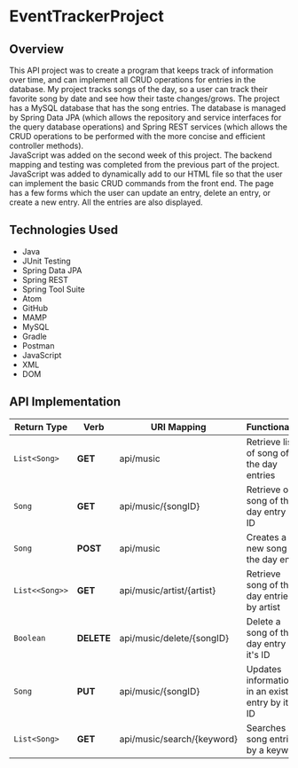 # EventTrackerProject

## Overview

This API project was to create a program that keeps track of information over time, and can implement all CRUD operations for entries in the database. My project tracks songs of the day, so a user can track their favorite song by date and see how their taste changes/grows. The project has a MySQL database that has the song entries. The database is managed by Spring Data JPA (which allows the repository and service interfaces for the query database operations) and Spring REST services (which allows the CRUD operations to be performed with the more concise and efficient controller methods). 
<br>
JavaScript was added on the second week of this project. The backend mapping and testing was completed from the previous part of the project. JavaScript was added to dynamically add to our HTML file so that the user can implement the basic CRUD commands from the front end. The page has a few forms which the user can update an entry, delete an entry, or create a new entry. All the entries are also displayed.



## Technologies Used
* Java
* JUnit Testing
* Spring Data JPA
* Spring REST
* Spring Tool Suite
* Atom
* GitHub
* MAMP
* MySQL
* Gradle
* Postman
* JavaScript
* XML
* DOM

## API Implementation

| Return Type | Verb | URI Mapping | Functionality |
| --- | --- | -- | -- |
| `List<Song>`| **GET** | api/music | Retrieve list of song of the day entries |
| `Song`| **GET** | api/music/{songID} | Retrieve one song of the day entry by ID |
| `Song` | **POST** | api/music | Creates a new song of the day entry |
| `List<<Song>>` | **GET** | api/music/artist/{artist} | Retrieve song of the day entries by artist |
| `Boolean` | **DELETE** | api/music/delete/{songID} | Delete a song of the day entry by it's ID |
| `Song` | **PUT** | api/music/{songID} | Updates information in an existing entry by it's ID |
| `List<Song>` | **GET** | api/music/search/{keyword} | Searches song entries by a keyword|
